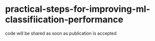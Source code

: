 # practical-steps-for-improving-ml-classifiication-performance

code will be shared as soon as publication is accepted
